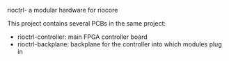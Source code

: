 rioctrl- a modular hardware for riocore

This project contains several PCBs in the same project:
* rioctrl-controller: main FPGA controller board
* rioctrl-backplane: backplane for the controller into which modules plug in

